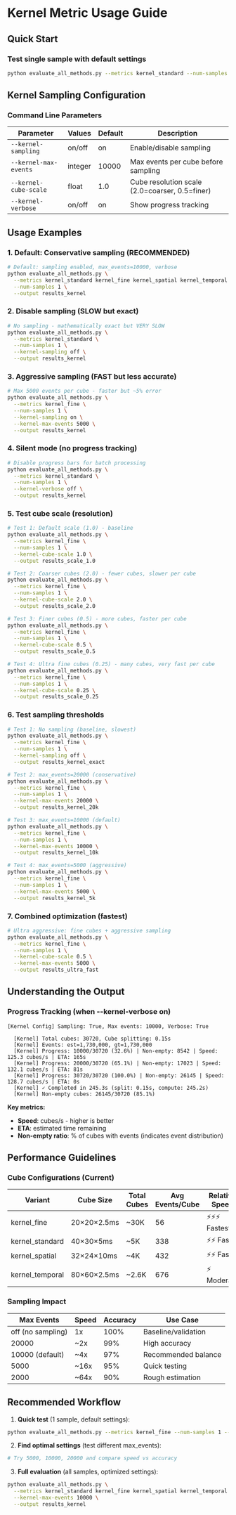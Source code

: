 # Kernel Metric Usage Guide

## Quick Start

### Test single sample with default settings
```bash
python evaluate_all_methods.py --metrics kernel_standard --num-samples 1 --output results
```

## Kernel Sampling Configuration

### Command Line Parameters

| Parameter | Values | Default | Description |
|-----------|--------|---------|-------------|
| `--kernel-sampling` | on/off | on | Enable/disable sampling |
| `--kernel-max-events` | integer | 10000 | Max events per cube before sampling |
| `--kernel-cube-scale` | float | 1.0 | Cube resolution scale (2.0=coarser, 0.5=finer) |
| `--kernel-verbose` | on/off | on | Show progress tracking |

## Usage Examples

### 1. Default: Conservative sampling (RECOMMENDED)
```bash
# Default: sampling enabled, max_events=10000, verbose
python evaluate_all_methods.py \
  --metrics kernel_standard kernel_fine kernel_spatial kernel_temporal \
  --num-samples 1 \
  --output results_kernel
```

### 2. Disable sampling (SLOW but exact)
```bash
# No sampling - mathematically exact but VERY SLOW
python evaluate_all_methods.py \
  --metrics kernel_standard \
  --num-samples 1 \
  --kernel-sampling off \
  --output results_kernel
```

### 3. Aggressive sampling (FAST but less accurate)
```bash
# Max 5000 events per cube - faster but ~5% error
python evaluate_all_methods.py \
  --metrics kernel_fine \
  --num-samples 1 \
  --kernel-sampling on \
  --kernel-max-events 5000 \
  --output results_kernel
```

### 4. Silent mode (no progress tracking)
```bash
# Disable progress bars for batch processing
python evaluate_all_methods.py \
  --metrics kernel_standard \
  --num-samples 1 \
  --kernel-verbose off \
  --output results_kernel
```

### 5. Test cube scale (resolution)
```bash
# Test 1: Default scale (1.0) - baseline
python evaluate_all_methods.py \
  --metrics kernel_fine \
  --num-samples 1 \
  --kernel-cube-scale 1.0 \
  --output results_scale_1.0

# Test 2: Coarser cubes (2.0) - fewer cubes, slower per cube
python evaluate_all_methods.py \
  --metrics kernel_fine \
  --num-samples 1 \
  --kernel-cube-scale 2.0 \
  --output results_scale_2.0

# Test 3: Finer cubes (0.5) - more cubes, faster per cube
python evaluate_all_methods.py \
  --metrics kernel_fine \
  --num-samples 1 \
  --kernel-cube-scale 0.5 \
  --output results_scale_0.5

# Test 4: Ultra fine cubes (0.25) - many cubes, very fast per cube
python evaluate_all_methods.py \
  --metrics kernel_fine \
  --num-samples 1 \
  --kernel-cube-scale 0.25 \
  --output results_scale_0.25
```

### 6. Test sampling thresholds
```bash
# Test 1: No sampling (baseline, slowest)
python evaluate_all_methods.py \
  --metrics kernel_fine \
  --num-samples 1 \
  --kernel-sampling off \
  --output results_kernel_exact

# Test 2: max_events=20000 (conservative)
python evaluate_all_methods.py \
  --metrics kernel_fine \
  --num-samples 1 \
  --kernel-max-events 20000 \
  --output results_kernel_20k

# Test 3: max_events=10000 (default)
python evaluate_all_methods.py \
  --metrics kernel_fine \
  --num-samples 1 \
  --kernel-max-events 10000 \
  --output results_kernel_10k

# Test 4: max_events=5000 (aggressive)
python evaluate_all_methods.py \
  --metrics kernel_fine \
  --num-samples 1 \
  --kernel-max-events 5000 \
  --output results_kernel_5k
```

### 7. Combined optimization (fastest)
```bash
# Ultra aggressive: fine cubes + aggressive sampling
python evaluate_all_methods.py \
  --metrics kernel_fine \
  --num-samples 1 \
  --kernel-cube-scale 0.5 \
  --kernel-max-events 5000 \
  --output results_ultra_fast
```

## Understanding the Output

### Progress Tracking (when --kernel-verbose on)
```
[Kernel Config] Sampling: True, Max events: 10000, Verbose: True

  [Kernel] Total cubes: 30720, Cube splitting: 0.15s
  [Kernel] Events: est=1,730,000, gt=1,730,000
  [Kernel] Progress: 10000/30720 (32.6%) | Non-empty: 8542 | Speed: 125.3 cubes/s | ETA: 165s
  [Kernel] Progress: 20000/30720 (65.1%) | Non-empty: 17023 | Speed: 132.1 cubes/s | ETA: 81s
  [Kernel] Progress: 30720/30720 (100.0%) | Non-empty: 26145 | Speed: 128.7 cubes/s | ETA: 0s
  [Kernel] ✓ Completed in 245.3s (split: 0.15s, compute: 245.2s)
  [Kernel] Non-empty cubes: 26145/30720 (85.1%)
```

**Key metrics:**
- **Speed**: cubes/s - higher is better
- **ETA**: estimated time remaining
- **Non-empty ratio**: % of cubes with events (indicates event distribution)

## Performance Guidelines

### Cube Configurations (Current)

| Variant | Cube Size | Total Cubes | Avg Events/Cube | Relative Speed |
|---------|-----------|-------------|-----------------|----------------|
| kernel_fine | 20×20×2.5ms | ~30K | 56 | ⚡⚡⚡ Fastest |
| kernel_standard | 40×30×5ms | ~5K | 338 | ⚡⚡ Fast |
| kernel_spatial | 32×24×10ms | ~4K | 432 | ⚡⚡ Fast |
| kernel_temporal | 80×60×2.5ms | ~2.6K | 676 | ⚡ Moderate |

### Sampling Impact

| Max Events | Speed | Accuracy | Use Case |
|------------|-------|----------|----------|
| off (no sampling) | 1x | 100% | Baseline/validation |
| 20000 | ~2x | 99% | High accuracy |
| 10000 (default) | ~4x | 97% | Recommended balance |
| 5000 | ~16x | 95% | Quick testing |
| 2000 | ~64x | 90% | Rough estimation |

## Recommended Workflow

1. **Quick test** (1 sample, default settings):
```bash
python evaluate_all_methods.py --metrics kernel_fine --num-samples 1 --output results
```

2. **Find optimal settings** (test different max_events):
```bash
# Try 5000, 10000, 20000 and compare speed vs accuracy
```

3. **Full evaluation** (all samples, optimized settings):
```bash
python evaluate_all_methods.py \
  --metrics kernel_standard kernel_fine kernel_spatial kernel_temporal \
  --kernel-max-events 10000 \
  --output results_kernel
```
